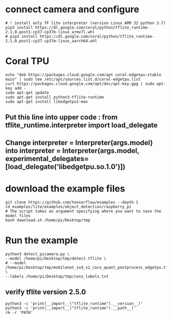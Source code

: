 # connect camera and configure
~~~
# ! install only TF lite interpreter (version Linux ARM 32 python 3.7)  
pip3 install https://dl.google.com/coral/python/tflite_runtime-2.1.0.post1-cp37-cp37m-linux_armv7l.whl
# pip3 install https://dl.google.com/coral/python/tflite_runtime-2.1.0.post1-cp37-cp37m-linux_aarch64.whl
~~~

# Coral TPU
~~~
echo "deb https://packages.cloud.google.com/apt coral-edgetpu-stable main" | sudo tee /etc/apt/sources.list.d/coral-edgetpu.list
curl https://packages.cloud.google.com/apt/doc/apt-key.gpg | sudo apt-key add -
sudo apt-get update
sudo apt-get install python3-tflite-runtime
sudo apt-get install libedgetpu1-max
~~~
## Put this line into upper code : from tflite_runtime.interpreter import load_delegate
## Change interpreter = Interpreter(args.model) into interpreter = Interpreter(args.model, experimental_delegates=[load_delegate('libedgetpu.so.1.0')])

# download the example files
~~~
git clone https://github.com/tensorflow/examples --depth 1
cd examples/lite/examples/object_detection/raspberry_pi
# The script takes an argument specifying where you want to save the model files
bash download.sh /home/pi/Desktop/tmp
~~~

# Run the example
~~~
python3 detect_picamera.py \  
--model /home/pi/Desktop/tmp/detect.tflite \ 
# --model /home/pi/Desktop/tmp/mobilenet_ssd_v2_coco_quant_postprocess_edgetpu.tflite \ 
--labels /home/pi/Desktop/tmp/coco_labels.txt
~~~
## verify tflite version 2.5.0 
~~~
python3 -c 'print(__import__("tflite_runtime").__version__)'
python3 -c 'print(__import__("tflite_runtime").__path__)'
rm -r 'PATH'
~~~
